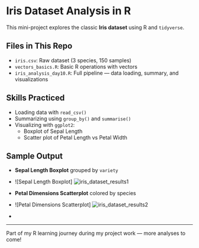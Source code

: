 # Iris Dataset Analysis in R

This mini-project explores the classic **Iris dataset** using R and `tidyverse`.

## Files in This Repo

- `iris.csv`: Raw dataset (3 species, 150 samples)
- `vectors_basics.R`: Basic R operations with vectors
- `iris_analysis_day10.R`: Full pipeline — data loading, summary, and visualizations

## Skills Practiced

- Loading data with `read_csv()`
- Summarizing using `group_by()` and `summarise()`
- Visualizing with `ggplot2`:
  - Boxplot of Sepal Length
  - Scatter plot of Petal Length vs Petal Width

## Sample Output

- **Sepal Length Boxplot** grouped by `variety`
- ![Sepal Length Boxplot] ![iris_dataset_results1](https://github.com/user-attachments/assets/b97b3a0b-243d-468c-81eb-706dbe43bb98)
  
- **Petal Dimensions Scatterplot** colored by species
- ![Petal Dimensions Scatterplot] ![iris_dataset_results2](https://github.com/user-attachments/assets/557eb848-dfab-48b8-be24-ba7c59f23e6e)
- 


---

Part of my R learning journey during my project work — more analyses to come!
